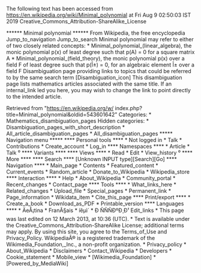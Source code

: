 The following text has been accessed from https://en.wikipedia.org/wiki/Minimal_polynomial at Fri Aug 9 02:50:03 IST 2019
Creative_Commons_Attribution-ShareAlike_License




















****** Minimal polynomial ******
From Wikipedia, the free encyclopedia
Jump_to_navigation Jump_to_search
Minimal polynomial may refer to either of two closely related concepts:
    * Minimal_polynomial_(linear_algebra), the monic polynomial p(x) of least
      degree such that p(A) = 0 for a square matrix A
    * Minimal_polynomial_(field_theory), the monic polynomial p(x) over a field
      F of least degree such that p(Î±) = 0, for an algebraic element Î± over a
      field F
                      Disambiguation page providing links to topics that could
                      be referred to by the same search term
[Disambiguation_icon] This disambiguation page lists mathematics articles
                      associated with the same title.
                      If an internal_link led you here, you may wish to change
                      the link to point directly to the intended article.

Retrieved from "https://en.wikipedia.org/w/
index.php?title=Minimal_polynomial&oldid=543601642"
Categories:
    * Mathematics_disambiguation_pages
Hidden categories:
    * Disambiguation_pages_with_short_description
    * All_article_disambiguation_pages
    * All_disambiguation_pages
***** Navigation menu *****
**** Personal tools ****
    * Not logged in
    * Talk
    * Contributions
    * Create_account
    * Log_in
**** Namespaces ****
    * Article
    * Talk
⁰
**** Variants ****
**** Views ****
    * Read
    * Edit
    * View_history
⁰
**** More ****
**** Search ****
[Unknown INPUT type][Search][Go]
**** Navigation ****
    * Main_page
    * Contents
    * Featured_content
    * Current_events
    * Random_article
    * Donate_to_Wikipedia
    * Wikipedia_store
**** Interaction ****
    * Help
    * About_Wikipedia
    * Community_portal
    * Recent_changes
    * Contact_page
**** Tools ****
    * What_links_here
    * Related_changes
    * Upload_file
    * Special_pages
    * Permanent_link
    * Page_information
    * Wikidata_item
    * Cite_this_page
**** Print/export ****
    * Create_a_book
    * Download_as_PDF
    * Printable_version
**** Languages ****
    * ÄeÅ¡tina
    * FranÃ§ais
    * íêµ­ì´
    * Ð ÑÑÑÐºÐ¸Ð¹
Edit_links
    * This page was last edited on 12 March 2013, at 10:36 (UTC).
    * Text is available under the Creative_Commons_Attribution-ShareAlike
      License; additional terms may apply. By using this site, you agree to the
      Terms_of_Use and Privacy_Policy. WikipediaÂ® is a registered trademark of
      the Wikimedia_Foundation,_Inc., a non-profit organization.
    * Privacy_policy
    * About_Wikipedia
    * Disclaimers
    * Contact_Wikipedia
    * Developers
    * Cookie_statement
    * Mobile_view
    * [Wikimedia_Foundation]
    * [Powered_by_MediaWiki]
